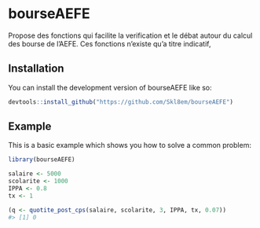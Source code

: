 
<!-- README.md is generated from README.Rmd. Please edit that file -->

# bourseAEFE

<!-- badges: start -->
<!-- badges: end -->

Propose des fonctions qui facilite la verification et le débat autour du
calcul des bourse de l’AEFE. Ces fonctions n’existe qu’a titre
indicatif,

## Installation

You can install the development version of bourseAEFE like so:

``` r
devtools::install_github("https://github.com/Skl8em/bourseAEFE")
```

## Example

This is a basic example which shows you how to solve a common problem:

``` r
library(bourseAEFE)

salaire <- 5000
scolarite <- 1000
IPPA <- 0.8
tx <- 1

(q <- quotite_post_cps(salaire, scolarite, 3, IPPA, tx, 0.07))
#> [1] 0
```
